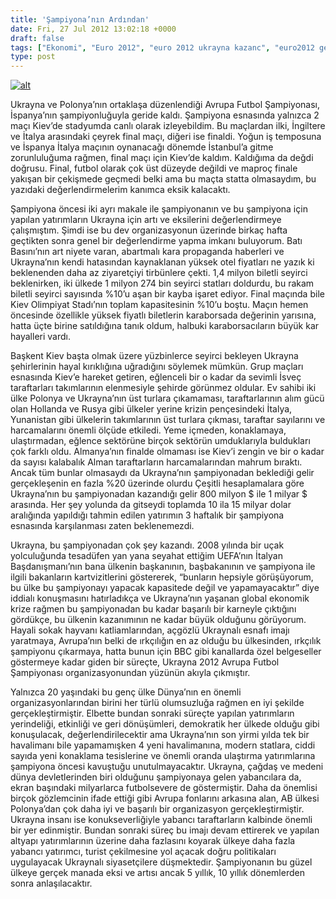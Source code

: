 ```yaml
---
title: 'Şampiyona’nın Ardından'
date: Fri, 27 Jul 2012 13:02:18 +0000
draft: false
tags: ["Ekonomi", "Euro 2012", "euro 2012 ukrayna kazanc", "euro2012 gelirleri", "ispanya", "Kiev", "sampiyona", "Spor", "Turizm", "turizm ukrayna", "Ukrayna", "Ukrayna Dış İlişkileri"]
type: post
---
```


[![alt](http://arsiv.tuid.org.ua/wp-content/uploads/2012/07/sampiyonadan-sonra-Burak-Pehlivan-1024x692.jpg "Fireworks are let off in the fanzone in")](http://arsiv.tuid.org.ua/wp-content/uploads/2012/07/sampiyonadan-sonra-Burak-Pehlivan.jpg)

Ukrayna ve Polonya’nın ortaklaşa düzenlendiği Avrupa Futbol Şampiyonası, İspanya’nın şampiyonluğuyla geride kaldı. Şampiyona esnasında yalnızca 2 maçı Kiev’de stadyumda canlı olarak izleyebildim. Bu maçlardan ilki, İngiltere ve İtalya arasındaki çeyrek final maçı, diğeri ise finaldi. Yoğun iş temposuna ve İspanya İtalya maçının oynanacağı dönemde İstanbul’a gitme zorunluluğuma rağmen, final maçı için Kiev’de kaldım. Kaldığıma da değdi doğrusu. Final, futbol olarak çok üst düzeyde değildi ve maproç finale yakışan bir çekişmede geçmedi belki ama bu maçta statta olmasaydım, bu yazıdaki değerlendirmelerim kanımca eksik kalacaktı.

Şampiyona öncesi iki ayrı makale ile şampiyonanın ve bu şampiyona için yapılan yatırımların Ukrayna için artı ve eksilerini değerlendirmeye çalışmıştım. Şimdi ise bu dev organizasyonun üzerinde birkaç hafta geçtikten sonra genel bir değerlendirme yapma imkanı buluyorum. Batı Basını’nın art niyete varan, abartmalı kara propaganda haberleri ve Ukrayna’nın kendi hatasından kaynaklanan yüksek otel fiyatları ne yazık ki beklenenden daha az ziyaretçiyi tirbünlere çekti. 1,4 milyon biletli seyirci beklenirken, iki ülkede 1 milyon 274 bin seyirci statları doldurdu, bu rakam biletli seyirci sayısında %10’u aşan bir kayba işaret ediyor. Final maçında bile Kiev Olimpiyat Stadı’nın toplam kapasitesinin %10’u boştu. Maçın hemen öncesinde özellikle yüksek fiyatlı biletlerin karaborsada değerinin yarısına, hatta üçte birine satıldığına tanık oldum, halbuki karaborsacıların büyük kar hayalleri vardı.

Başkent Kiev başta olmak üzere yüzbinlerce seyirci bekleyen Ukrayna şehirlerinin hayal kırıklığına uğradığını söylemek mümkün. Grup maçları esnasında Kiev’e hareket getiren, eğlenceli bir o kadar da sevimli İsveç taraftarları takımlarının elenmesiyle şehirde görünmez oldular. Ev sahibi iki ülke Polonya ve Ukrayna’nın üst turlara çıkamaması, taraftarlarının alım gücü olan Hollanda ve Rusya gibi ülkeler yerine krizin pençesindeki İtalya, Yunanistan gibi ülkelerin takımlarının üst turlara çıkması, taraftar sayılarını ve harcamalarını önemli ölçüde etkiledi. Yeme içmeden, konaklamaya, ulaştırmadan, eğlence sektörüne birçok sektörün umduklarıyla buldukları çok farklı oldu. Almanya’nın finalde olmaması ise Kiev’i zengin ve bir o kadar da sayısı kalabalık Alman taraftarların harcamalarından mahrum bıraktı. Ancak tüm bunlar olmasaydı da Ukrayna’nın şampiyonadan beklediği gelir gerçekleşenin en fazla %20 üzerinde olurdu Çeşitli hesaplamalara göre Ukrayna’nın bu şampiyonadan kazandığı gelir 800 milyon $ ile 1 milyar $ arasında. Her şey yolunda da gitseydi toplamda 10 ila 15 milyar dolar aralığında yapıldığı tahmin edilen yatırımın 3 haftalık bir şampiyona esnasında karşılanması zaten beklenemezdi.

Ukrayna, bu şampiyonadan çok şey kazandı. 2008 yılında bir uçak yolculuğunda tesadüfen yan yana seyahat ettiğim UEFA’nın İtalyan Başdanışmanı’nın bana ülkenin başkanının, başbakanının ve şampiyona ile ilgili bakanların kartvizitlerini göstererek, “bunların hepsiyle görüşüyorum, bu ülke bu şampiyonayı yapacak kapasitede değil ve yapamayacaktır” diye iddialı konuşmasını hatırladıkça ve Ukrayna’nın yaşanan global ekonomik krize rağmen bu şampiyonadan bu kadar başarılı bir karneyle çıktığını gördükçe, bu ülkenin kazanımının ne kadar büyük olduğunu görüyorum. Hayali sokak hayvanı katliamlarından, açgözlü Ukraynalı esnafı imajı yaratmaya, Avrupa’nın belki de ırkçılığın en az olduğu bu ülkesinden, ırkçılık şampiyonu çıkarmaya, hatta bunun için BBC gibi kanallarda özel belgeseller göstermeye kadar giden bir süreçte, Ukrayna 2012 Avrupa Futbol Şampiyonası organizasyonundan yüzünün akıyla çıkmıştır.

Yalnızca 20 yaşındaki bu genç ülke Dünya’nın en önemli organizasyonlarından birini her türlü olumsuzluğa rağmen en iyi şekilde gerçekleştirmiştir. Elbette bundan sonraki süreçte yapılan yatırımların yerindeliği, etkinliği ve geri dönüşümleri, demokratik her ülkede olduğu gibi konuşulacak, değerlendirilecektir ama Ukrayna’nın son yirmi yılda tek bir havalimanı bile yapamamışken 4 yeni havalimanına, modern statlara, ciddi sayıda yeni konaklama tesislerine ve önemli oranda ulaştırma yatırımlarına şampiyona öncesi kavuştuğu unutulmayacaktır. Ukrayna, çağdaş ve medeni dünya devletlerinden biri olduğunu şampiyonaya gelen yabancılara da, ekran başındaki milyarlarca futbolsevere de göstermiştir. Daha da önemlisi birçok gözlemcinin ifade ettiği gibi Avrupa fonlarını arkasına alan, AB ülkesi Polonya’dan çok daha iyi ve başarılı bir organizasyon gerçekleştirmiştir. Ukrayna insanı ise konukseverliğiyle yabancı taraftarların kalbinde önemli bir yer edinmiştir. Bundan sonraki süreç bu imajı devam ettirerek ve yapılan altyapı yatırımlarının üzerine daha fazlasını koyarak ülkeye daha fazla yabancı yatırımcı, turist çekilmesine yol açacak doğru politikaları uygulayacak Ukraynalı siyasetçilere düşmektedir. Şampiyonanın bu güzel ülkeye gerçek manada eksi ve artısı ancak 5 yıllık, 10 yıllık dönemlerden sonra anlaşılacaktır.